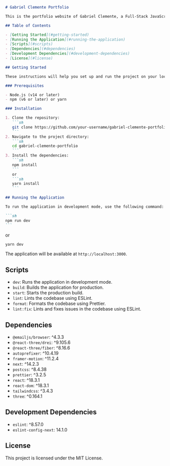 ````markdown
# Gabriel Clemente Portfolio

This is the portfolio website of Gabriel Clemente, a Full-Stack JavaScript/TypeScript Software Engineer. The site showcases projects, skills, and experience, and provides a way to contact Gabriel.

## Table of Contents

- [Getting Started](#getting-started)
- [Running the Application](#running-the-application)
- [Scripts](#scripts)
- [Dependencies](#dependencies)
- [Development Dependencies](#development-dependencies)
- [License](#license)

## Getting Started

These instructions will help you set up and run the project on your local machine for development and testing purposes.

### Prerequisites

- Node.js (v14 or later)
- npm (v6 or later) or yarn

### Installation

1. Clone the repository:
   ```sh
   git clone https://github.com/your-username/gabriel-clemente-portfolio.git
   ```
2. Navigate to the project directory:
   ```sh
   cd gabriel-clemente-portfolio
   ```
3. Install the dependencies:
   ```sh
   npm install
   ```
   or
   ```sh
   yarn install
   ```

## Running the Application

To run the application in development mode, use the following command:

```sh
npm run dev
```
````

or

```sh
yarn dev
```

The application will be available at `http://localhost:3000`.

## Scripts

- `dev`: Runs the application in development mode.
- `build`: Builds the application for production.
- `start`: Starts the production build.
- `lint`: Lints the codebase using ESLint.
- `format`: Formats the codebase using Prettier.
- `lint:fix`: Lints and fixes issues in the codebase using ESLint.

## Dependencies

- `@emailjs/browser`: ^4.3.3
- `@react-three/drei`: ^9.105.6
- `@react-three/fiber`: ^8.16.6
- `autoprefixer`: ^10.4.19
- `framer-motion`: ^11.2.4
- `next`: ^14.2.3
- `postcss`: ^8.4.38
- `prettier`: ^3.2.5
- `react`: ^18.3.1
- `react-dom`: ^18.3.1
- `tailwindcss`: ^3.4.3
- `three`: ^0.164.1

## Development Dependencies

- `eslint`: ^8.57.0
- `eslint-config-next`: 14.1.0

## License

This project is licensed under the MIT License.

```

```
